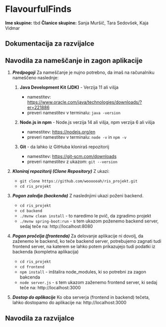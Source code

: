 # FlavourfulFinds
**Ime skupine:** tbd
**Članice skupine:** Sanja Muršič, Tara Sedovšek, Kaja Vidmar


## Dokumentacija za razvijalce



## Navodila za nameščanje in zagon aplikacije
1. ***Predpogoji***
    Za nameščanje je nujno potrebno, da imaš na računalniku nameščeno naslednje:
    1. **Java Development Kit (JDK)** - Verzija 11 ali višja
        - namestitev: https://www.oracle.com/java/technologies/downloads/?er=221886
        - preveri namestitev v terminalu: `java -version`

    2. **Node.js in npm** - Node.js verzija 14 ali višja, npm verzija 6 ali višja
        - namestitev: https://nodejs.org/en
        - preveri namestitev v terminalu: `node -v` in `npm -v`
    3. **Git** - da lahko iz GitHuba kloniraš repozitorij
        - namestitev: https://git-scm.com/downloads
        - preveri namestitev z ukazom: `git --version`

2. ***Kloniraj repozitorij (Clone Repository)***
    Z ukazi:
    - `git clone https://github.com/woooooah/ris_projekt.git`
    - `cd ris_projekt`

3. ***Pogon zaledja (backenda)***
    Z naslednjimi ukazi poženi backend.
    - `cd ris_projekt`
    - `cd backend`
    - `./mvnw clean install` - to naredimo le pvič, da zgradimo projekt
    - `./mvnw spring-boot:run` - s tem ukazom poženemo backend server, sedaj teče na: http://localhost:8080

4. ***Pogon pročelja (frontenda)***
    Za delovanje aplikacije ni dovolj, da zaženemo le backend, ko teče backend server, potrebujemo zagnati tudi frontend server, na katerem se lahko potem prikazujejo tudi podatki iz backenda (kompletna aplikacija)
    - `cd ris_projekt`
    - `cd frontend`
    - `npm install` - inštalira node_modules, ki so potrebni za zagon bakcenda
    - `node server.js` - s tem ukazom zaženemo frontend server, ki sedaj teče na: http://localhost:3000

5. ***Dostop do aplikacije***
    Ko oba serverja (frontend in backend) tečeta, lahko dostopamo do aplikacije na: http://localhost:3000



## Navodila za razvijalce




<!-- (maybe useful, jaz se nisem spomnila, sem morala guglat) :)
    # so naslovi (#=h1, ##=h2 ...) 
    **nekaj** je boldano
    *nekaj* je italic
    ***nekaj*** je bold&italic
-->
